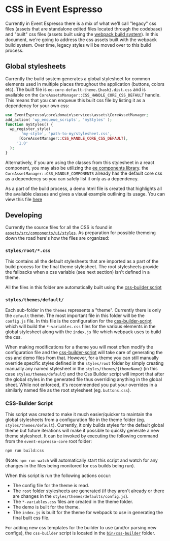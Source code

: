 # CSS in Event Espresso

Currently in Event Espresso there is a mix of what we'll call "legacy" css files (assets that are standalone edited files located through the codebase) and "built" css files (assets built using the [webpack build system](../AA--Javascript-in-EE/build-process.md)).  In this document, we're going to address the css assets built with the webpack build system. Over time, legacy styles will be moved over to this build process.

## Global stylesheets

Currently the build system generates a global stylesheet for common elements used in multiple places throughout the application (buttons, colors etc).  The built file is `ee-core-default-theme.{hash}.dist.css` and is available on the `CoreAssetsManager::CSS_HANDLE_CORE_CSS_DEFAULT` handle.  This means that you can enqueue this built css file by listing it as a dependency for your own css:

```php
use EventEspresso\core\domain\services\assets\CoreAssetManager;
add_action( 'wp_enqueue_scripts', 'myStyles' );
function myStyles() {
  wp_register_style(
       'my-style', 'path-to-my/stylesheet.css',
      [CoreAssetManager::CSS_HANDLE_CORE_CSS_DEFAULT],
     '1.0'
  );
}
```

Alternatively, if you are using the classes from this stylesheet in a react component, you may also be utilizing the [ee components library](../AA--Javascript-in-EE/components/README.md).  the `CoreAssetManager::CSS_HANDLE_COMPONENTS` already has the default core css as a dependency so you can safely list it only as a dependency.

As a part of the build process, a demo html file is created that highlights all the available classes and gives a visual example outlining its usage.  You can view this file [here](https://htmlpreview.github.io/?https://raw.githubusercontent.com/eventespresso/event-espresso-core/master/assets/src/components/ui/styles/themes/default/demo/index.html)

## Developing

Currently the source files for all the CSS is found in [`assets/src/components/ui/styles`](../../assets/src/components/ui/styles/).  As preparation for possible themeing down the road here's how the files are organized:

### `styles/root/*.css`
This contains all the default stylesheets that are imported as a part of the build process for the final theme stylesheet.  The root stylesheets provide the fallbacks when a css variable (see next section) isn't defined in a theme.

All the files in this folder are automatically built using the [css-builder script](#css-builder-script)

### `styles/themes/default/`

Each sub-folder in the `themes` represents a "theme".  Currently there is only the `default` theme.  The most important file in this folder will be the `config.js` file.  In this file is the configuration for the [css-builder-script](#css-builder-script) which will build the `*-variables.css` files for the various elements in the global stylesheet along with the `index.js` file which webpack uses to build the css.

When making modifications for a theme you will most often modify the configuration file and the [css-builder-script](#css-builder-script) will take care of generating the css and demo files from that.  However, for a theme you can still manually override specific styles defined in the `styles/root` folder by simply creating manually any named stylesheet in the `styles/themes/{themeName}` (in this case `styles/themes/default`) and the Css Builder script will import that after the global styles in the generated file thus overriding anything in the global sheet.  While not enforced, it's recommended you put your overrides in a similarly named file as the root stylesheet (eg. `buttons.css`).

### CSS-Builder Script

This script was created to make it much easier/quicker to maintain the global stylesheets from a configuration file in the theme folder (eg. `styles/themes/default`).  Currently, it only builds styles for the default global theme but future iterations will make it possible to quickly generate a new theme stylesheet. It can be invoked by executing the following command from the `event-espresso-core` root folder:

```bash
npm run build:css
```
(Note: `npm run watch` will automatically start this script and watch for any changes in the files being monitored for css builds being run).

When this script is run the following actions occur:

- The config file for the theme is read.
- The `root` folder stylesheets are generated (if they aren't already or there are changes in the `styles/themes/defaults/config.js`).
- The `*-variables.css` files are created in the theme folder.
- The demo is built for the theme.
- The `index.js` is built for the theme for webpack to use in generating the final built css file.

For adding new css templates for the builder to use (and/or parsing new configs), the `css-builder` script is located in the [`bin/css-builder`](../../bin/css-builder/) folder.
